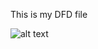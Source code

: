 This is my DFD file

![alt text](
https://cloud.githubusercontent.com/assets/21342507/18449302/4e617d78-78f4-11e6-8c6c-853b3f25fabd.PNG)

